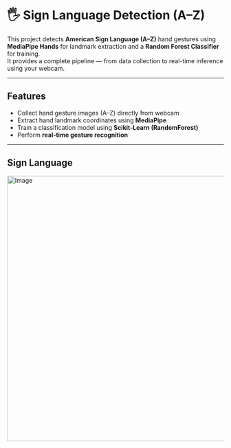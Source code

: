 # 🖐️ Sign Language Detection (A–Z)

This project detects **American Sign Language (A–Z)** hand gestures using **MediaPipe Hands** for landmark extraction and a **Random Forest Classifier** for training.  
It provides a complete pipeline — from data collection to real-time inference using your webcam.

---

## Features
- Collect hand gesture images (A–Z) directly from webcam  
- Extract hand landmark coordinates using **MediaPipe**  
- Train a classification model using **Scikit-Learn (RandomForest)**  
- Perform **real-time gesture recognition**

---

## Sign Language
<img width="800" height="618" alt="Image" src="https://github.com/user-attachments/assets/814e3755-55b6-4802-ab4d-58d6da67ea4c" />
